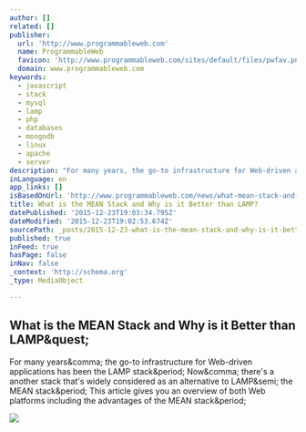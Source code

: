```yaml
---
author: []
related: []
publisher:
  url: 'http://www.programmableweb.com'
  name: ProgrammableWeb
  favicon: 'http://www.programmableweb.com/sites/default/files/pwfav.png'
  domain: www.programmableweb.com
keywords:
  - javascript
  - stack
  - mysql
  - lamp
  - php
  - databases
  - mongodb
  - linux
  - apache
  - server
description: "For many years, the go-to infrastructure for Web-driven applications has been the LAMP stack. Now, there's a another stack that's widely considered as an alternative to LAMP; the MEAN stack. This article gives you an overview of both Web platforms including the advantages of the MEAN stack."
inLanguage: en
app_links: []
isBasedOnUrl: 'http://www.programmableweb.com/news/what-mean-stack-and-why-it-better-lamp/analysis/2015/12/22'
title: What is the MEAN Stack and Why is it Better than LAMP?
datePublished: '2015-12-23T19:03:34.795Z'
dateModified: '2015-12-23T19:02:53.674Z'
sourcePath: _posts/2015-12-23-what-is-the-mean-stack-and-why-is-it-better-than-lamp.md
published: true
inFeed: true
hasPage: false
inNav: false
_context: 'http://schema.org'
_type: MediaObject

---
```

<article style=""><h1>What is the MEAN Stack and Why is it Better than LAMP&amp;quest;</h1><p>For many years&amp;comma; the go-to infrastructure for Web-driven applications has been the LAMP stack&amp;period; Now&amp;comma; there's a another stack that's widely considered as an alternative to LAMP&amp;semi; the MEAN stack&amp;period; This article gives you an overview of both Web platforms including the advantages of the MEAN stack&amp;period;</p><img src="http://www.programmableweb.com/sites/default/files/LAMP-stack.jpg" /></article>